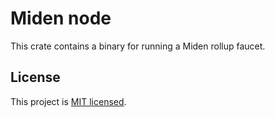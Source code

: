 # Miden node

This crate contains a binary for running a Miden rollup faucet.

## License
This project is [MIT licensed](../../LICENSE).
